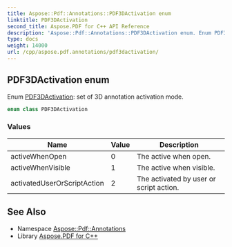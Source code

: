 ```yaml
---
title: Aspose::Pdf::Annotations::PDF3DActivation enum
linktitle: PDF3DActivation
second_title: Aspose.PDF for C++ API Reference
description: 'Aspose::Pdf::Annotations::PDF3DActivation enum. Enum PDF3DActivation: set of 3D annotation activation mode in C++.'
type: docs
weight: 14000
url: /cpp/aspose.pdf.annotations/pdf3dactivation/
---
```

## PDF3DActivation enum


Enum [PDF3DActivation](./): set of 3D annotation activation mode.

```cpp
enum class PDF3DActivation
```

### Values

| Name | Value | Description |
| --- | --- | --- |
| activeWhenOpen | 0 | The active when open. |
| activeWhenVisible | 1 | The active when visible. |
| activatedUserOrScriptAction | 2 | The activated by user or script action. |

## See Also

* Namespace [Aspose::Pdf::Annotations](../)
* Library [Aspose.PDF for C++](../../)
